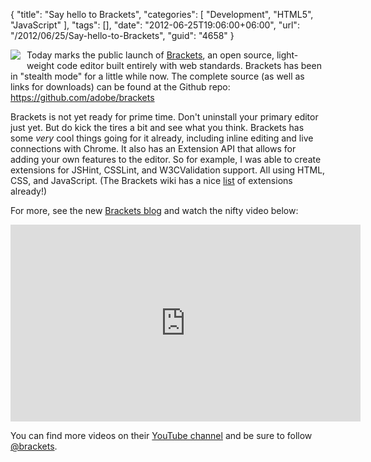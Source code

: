 {
	"title": "Say hello to Brackets",
	"categories": [
		"Development",
		"HTML5",
		"JavaScript"
	],
	"tags": [],
	"date": "2012-06-25T19:06:00+06:00",
	"url": "/2012/06/25/Say-hello-to-Brackets",
	"guid": "4658"
}

<img src="https://static.raymondcamden.com/images/brackets_logo.png" style="float:left;margin-right:10px;margin-bottom:10px;"  /> Today marks the public launch of <a href="https://github.com/adobe/brackets">Brackets</a>, an open source, light-weight code editor built entirely with web standards. Brackets has been in "stealth mode" for a little while now. The complete source (as well as links for downloads) can be found at the Github repo: <a href="https://github.com/adobe/brackets">https://github.com/adobe/brackets</a>

Brackets is not yet ready for prime time. Don't uninstall your primary editor just yet. But do kick the tires a bit and see what you think. Brackets has some <i>very</i> cool things going for it already, including inline editing and live connections with Chrome. It also has an Extension API that allows for adding your own features to the editor. So for example, I was able to create extensions for JSHint, CSSLint, and W3CValidation support. All using HTML, CSS, and JavaScript. (The Brackets wiki has a nice <a href="https://github.com/adobe/brackets/wiki/Brackets-Extensions">list</a> of extensions already!)

For more, see the new <a href="http://blog.brackets.io/">Brackets blog</a> and watch the nifty video below:

<iframe width="560" height="315" src="http://www.youtube.com/embed/rvo3Mv1Z4qU" frameborder="0" allowfullscreen></iframe>

You can find more videos on their <a href="http://www.youtube.com/codebrackets">YouTube channel</a> and be sure to follow <a href="http://twitter.com/brackets">@brackets</a>.

<br clear="left">